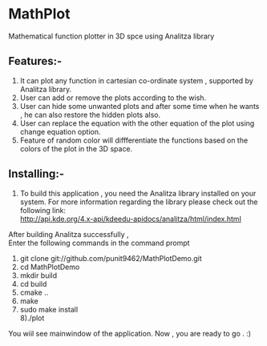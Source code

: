MathPlot
========

Mathematical function plotter in 3D spce using Analitza library 

Features:-
-----------
1) It can plot any function in cartesian co-ordinate system , supported by Analitza library.                                 
2) User can add or remove the plots according to the wish.                                            
3) User can hide some unwanted plots and after some time when he wants , he can also restore the hidden plots also.      
4) User can replace the equation with the other equation of the plot using change equation option.                        
5) Feature of random color will diffferentiate the functions based on the colors of the plot in the 3D space.               

Installing:-
-----------
1) To build this application , you need the Analitza library installed on your system.
For more information regarding the library please check out the following link:                                      
http://api.kde.org/4.x-api/kdeedu-apidocs/analitza/html/index.html

After building Analitza successfully ,                                                                               
Enter the following commands in the command prompt                                                                  
1) git clone git://github.com/punit9462/MathPlotDemo.git                                                                   
2) cd MathPlotDemo                                                                                                
3) mkdir build                                                                                                          
4) cd build                                                                                                          
5) cmake ..                                                                                                                   
6) make                                                                                                                   
7) sudo make install                                                                                               
8)./plot                                                                                                                      
                                                                                                                         
You wiil see mainwindow of the application. Now , you are ready to go . :)

